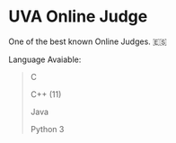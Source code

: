 # UVA Online Judge

One of the best known Online Judges. :es:

Language Avaiable:

> C
>
> C++ (11)
>
> Java
> 
> Python 3
